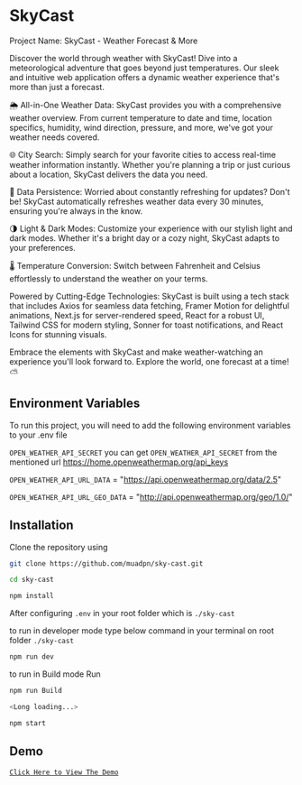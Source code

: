 
# SkyCast

Project Name: SkyCast - Weather Forecast & More

Discover the world through weather with SkyCast! Dive into a meteorological adventure that goes beyond just temperatures. Our sleek and intuitive web application offers a dynamic weather experience that's more than just a forecast.

🌦️ All-in-One Weather Data: SkyCast provides you with a comprehensive weather overview. From current temperature to date and time, location specifics, humidity, wind direction, pressure, and more, we've got your weather needs covered.

🌐 City Search: Simply search for your favorite cities to access real-time weather information instantly. Whether you're planning a trip or just curious about a location, SkyCast delivers the data you need.

🔄 Data Persistence: Worried about constantly refreshing for updates? Don't be! SkyCast automatically refreshes weather data every 30 minutes, ensuring you're always in the know.

🌗 Light & Dark Modes: Customize your experience with our stylish light and dark modes. Whether it's a bright day or a cozy night, SkyCast adapts to your preferences.

🌡️ Temperature Conversion: Switch between Fahrenheit and Celsius effortlessly to understand the weather on your terms.

Powered by Cutting-Edge Technologies: SkyCast is built using a tech stack that includes Axios for seamless data fetching, Framer Motion for delightful animations, Next.js for server-rendered speed, React for a robust UI, Tailwind CSS for modern styling, Sonner for toast notifications, and React Icons for stunning visuals.

Embrace the elements with SkyCast and make weather-watching an experience you'll look forward to. Explore the world, one forecast at a time! ⛅


## Environment Variables

To run this project, you will need to add the following environment variables to your .env file

`OPEN_WEATHER_API_SECRET` 
you can get `OPEN_WEATHER_API_SECRET` from the mentioned url
https://home.openweathermap.org/api_keys

`OPEN_WEATHER_API_URL_DATA` = "https://api.openweathermap.org/data/2.5"

`OPEN_WEATHER_API_URL_GEO_DATA` = "http://api.openweathermap.org/geo/1.0/"



## Installation
Clone the repository using 

```bash
git clone https://github.com/muadpn/sky-cast.git

cd sky-cast

npm install

```
After configuring `.env` in your root folder which is `./sky-cast`

to run in developer mode type below command in your terminal on root folder `./sky-cast`
```bash
npm run dev
```
to run in Build mode Run 
```bash
npm run Build

<Long loading...>

npm start

```

## Demo

[`Click Here to View The Demo`](https://skycast-app.vercel.app/)

